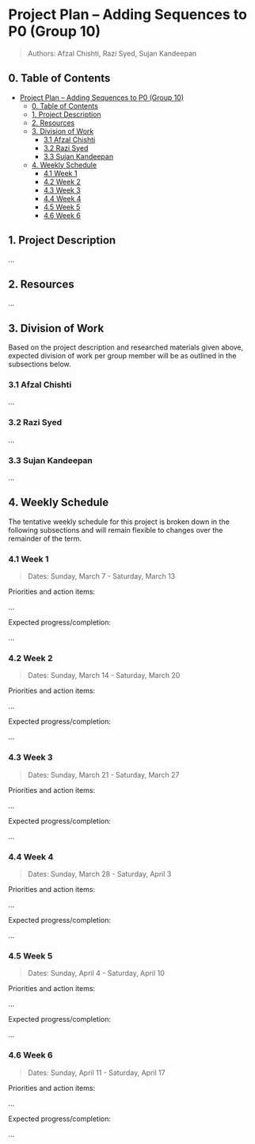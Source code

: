 # Project Plan &ndash; Adding Sequences to P0 (Group 10)

> Authors: Afzal Chishti, Razi Syed, Sujan Kandeepan

## 0. Table of Contents

- [Project Plan &ndash; Adding Sequences to P0 (Group 10)](#project-plan--adding-sequences-to-p0-group-10)
  - [0. Table of Contents](#0-table-of-contents)
  - [1. Project Description](#1-project-description)
  - [2. Resources](#2-resources)
  - [3. Division of Work](#3-division-of-work)
    - [3.1 Afzal Chishti](#31-afzal-chishti)
    - [3.2 Razi Syed](#32-razi-syed)
    - [3.3 Sujan Kandeepan](#33-sujan-kandeepan)
  - [4. Weekly Schedule](#4-weekly-schedule)
    - [4.1 Week 1](#41-week-1)
    - [4.2 Week 2](#42-week-2)
    - [4.3 Week 3](#43-week-3)
    - [4.4 Week 4](#44-week-4)
    - [4.5 Week 5](#45-week-5)
    - [4.6 Week 6](#46-week-6)

## 1. Project Description

...

## 2. Resources

...

## 3. Division of Work

Based on the project description and researched materials given above, expected division of work per group member will be as outlined in the subsections below.

### 3.1 Afzal Chishti

...

### 3.2 Razi Syed

...

### 3.3 Sujan Kandeepan

...

## 4. Weekly Schedule

The tentative weekly schedule for this project is broken down in the following subsections and will remain flexible to changes over the remainder of the term.

### 4.1 Week 1

> Dates: Sunday, March 7 - Saturday, March 13

Priorities and action items:

...

Expected progress/completion:

...

### 4.2 Week 2

> Dates: Sunday, March 14 - Saturday, March 20

Priorities and action items:

...

Expected progress/completion:

...

### 4.3 Week 3

> Dates: Sunday, March 21 - Saturday, March 27

Priorities and action items:

...

Expected progress/completion:

...

### 4.4 Week 4

> Dates: Sunday, March 28 - Saturday, April 3

Priorities and action items:

...

Expected progress/completion:

...

### 4.5 Week 5

> Dates: Sunday, April 4 - Saturday, April 10

Priorities and action items:

...

Expected progress/completion:

...

### 4.6 Week 6

> Dates: Sunday, April 11 - Saturday, April 17

Priorities and action items:

...

Expected progress/completion:

...
